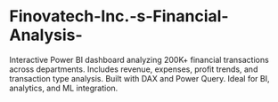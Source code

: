 # Finovatech-Inc.-s-Financial-Analysis-
Interactive Power BI dashboard analyzing 200K+ financial transactions across departments. Includes revenue, expenses, profit trends, and transaction type analysis. Built with DAX and Power Query. Ideal for BI, analytics, and ML integration.

